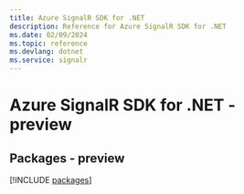 ```yaml
---
title: Azure SignalR SDK for .NET
description: Reference for Azure SignalR SDK for .NET
ms.date: 02/09/2024
ms.topic: reference
ms.devlang: dotnet
ms.service: signalr
---
```

# Azure SignalR SDK for .NET - preview
## Packages - preview
[!INCLUDE [packages](signalr-index.md)]